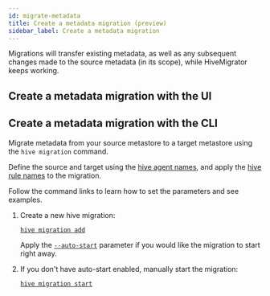 ```yaml
---
id: migrate-metadata
title: Create a metadata migration (preview)
sidebar_label: Create a metadata migration
---
```


 Migrations will transfer existing metadata, as well as any subsequent changes made to the source metadata (in its scope), while HiveMigrator keeps working.

## Create a metadata migration with the UI



## Create a metadata migration with the CLI

Migrate metadata from your source metastore to a target metastore using the `hive migration` command.

Define the source and target using the [hive agent names](./connect-metastores.md#add-hive-agents), and apply the [hive rule names](./define-metadata-rules.md#add-hive-rules) to the migration.

Follow the command links to learn how to set the parameters and see examples.

1. Create a new hive migration:

   [`hive migration add`](./command-reference.md#hive-migration-add)

   Apply the [`--auto-start`](./command-reference.md#optional-parameters-10) parameter if you would like the migration to start right away.

1. If you don't have auto-start enabled, manually start the migration:

   [`hive migration start`](./command-reference.md#hive-migration-start)
